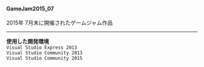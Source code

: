 
#### GameJam2015_07
2015年 7月末に開催されたゲームジャム作品

---
**使用した開発環境**  
`Visual Studio Express 2013`  
`Visual Studio Community 2013`  
`Visual Studio Community 2015`

